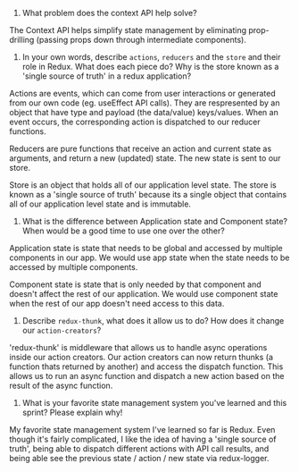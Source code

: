1. What problem does the context API help solve?

The Context API helps simplify state management by eliminating prop-drilling
(passing props down through intermediate components).

1. In your own words, describe `actions`, `reducers` and the `store` and their role in Redux. What does each piece do? Why is the store known as a 'single source of truth' in a redux application?

Actions are events, which can come from user interactions or generated from our
own code (eg. useEffect API calls).  They are respresented by an object that
have type and payload (the data/value) keys/values.  When an event occurs, the
corresponding action is dispatched to our reducer functions.

Reducers are pure functions that receive an action and current state as arguments,
and return a new (updated) state. The new state is sent to our store.  

Store is an object that holds all of our application level state. The store is
known as a 'single source of truth' because its a single object that contains all of
our application level state and is immutable. 

1. What is the difference between Application state and Component state? When would be a good time to use one over the other?

Application state is state that needs to be global and accessed by multiple
components in our app.  We would use app state when the state needs to be
accessed by multiple components.

Component state is state that is only needed by that component and doesn't
affect the rest of our application. We would use component state when the rest
of our app doesn't need access to this data.

1. Describe `redux-thunk`, what does it allow us to do? How does it change our `action-creators`?

'redux-thunk' is middleware that allows us to handle async operations inside our
action creators.  Our action creators can now return thunks (a function thats
returned by another) and access the dispatch function. This allows us to run an
async function and dispatch a new action based on the result of the async
function.

1. What is your favorite state management system you've learned and this sprint? Please explain why!

My favorite state management system I've learned so far is Redux.  Even though
it's fairly complicated, I like the idea of having a 'single source of truth',
being able to dispatch different actions with API call results, and being able
see the previous state / action / new state via redux-logger.
